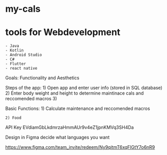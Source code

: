 # my-cals
# tools for Webdevelopment
    - Java
    - Kotlin
    - Android Studio
    - C#
    - Flutter
    - react native

Goals:
    Functionality and Aesthetics


Steps of the app:
    1) Open app and enter user info (stored in SQL database)
    2) Enter body weight and height to determine maintinace cals and reccomended macros
    3)

Basic Functions:
    1) Calculate maintenance and reccomended macros

    2) Food

API Key EVdiamGbLkdmrzaHmmAUr9v4eZ1jpnKMVq3SH4Da

Design in Figma
decide what languages you want

https://www.figma.com/team_invite/redeem/Ny9qitmT6xqFlGtY7o6nR9
